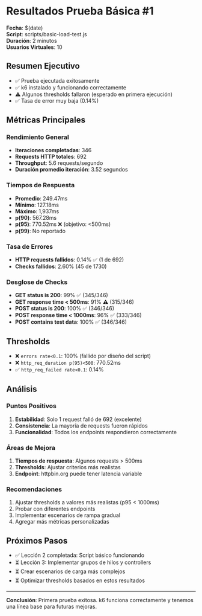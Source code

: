 # Resultados Prueba Básica #1

**Fecha**: $(date)  
**Script**: scripts/basic-load-test.js  
**Duración**: 2 minutos  
**Usuarios Virtuales**: 10  

## Resumen Ejecutivo
- ✅ Prueba ejecutada exitosamente
- ✅ k6 instalado y funcionando correctamente
- ⚠️ Algunos thresholds fallaron (esperado en primera ejecución)
- ✅ Tasa de error muy baja (0.14%)

## Métricas Principales

### Rendimiento General
- **Iteraciones completadas**: 346
- **Requests HTTP totales**: 692
- **Throughput**: 5.6 requests/segundo
- **Duración promedio iteración**: 3.52 segundos

### Tiempos de Respuesta
- **Promedio**: 249.47ms
- **Mínimo**: 127.18ms
- **Máximo**: 1,937ms
- **p(90)**: 567.28ms
- **p(95)**: 770.52ms ❌ (objetivo: <500ms)
- **p(99)**: No reportado

### Tasa de Errores
- **HTTP requests fallidos**: 0.14% ✅ (1 de 692)
- **Checks fallidos**: 2.60% (45 de 1730)

### Desglose de Checks
- **GET status is 200**: 99% ✅ (345/346)
- **GET response time < 500ms**: 91% ⚠️ (315/346)
- **POST status is 200**: 100% ✅ (346/346)
- **POST response time < 1000ms**: 96% ✅ (333/346)
- **POST contains test data**: 100% ✅ (346/346)

## Thresholds
- ❌ `errors rate<0.1`: 100% (fallido por diseño del script)
- ❌ `http_req_duration p(95)<500`: 770.52ms
- ✅ `http_req_failed rate<0.1`: 0.14%

## Análisis

### Puntos Positivos
1. **Estabilidad**: Solo 1 request falló de 692 (excelente)
2. **Consistencia**: La mayoría de requests fueron rápidos
3. **Funcionalidad**: Todos los endpoints respondieron correctamente

### Áreas de Mejora
1. **Tiempos de respuesta**: Algunos requests > 500ms
2. **Thresholds**: Ajustar criterios más realistas
3. **Endpoint**: httpbin.org puede tener latencia variable

### Recomendaciones
1. Ajustar thresholds a valores más realistas (p95 < 1000ms)
2. Probar con diferentes endpoints
3. Implementar escenarios de rampa gradual
4. Agregar más métricas personalizadas

## Próximos Pasos
- ✅ Lección 2 completada: Script básico funcionando
- ⏳ Lección 3: Implementar grupos de hilos y controllers
- ⏳ Crear escenarios de carga más complejos
- ⏳ Optimizar thresholds basados en estos resultados

---
**Conclusión**: Primera prueba exitosa. k6 funciona correctamente y tenemos una línea base para futuras mejoras.
